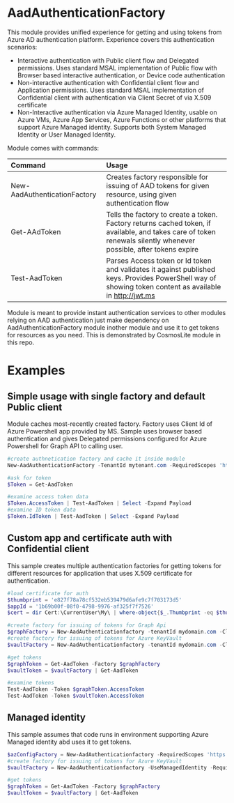 # AadAuthenticationFactory
This module provides unified experience for getting and using tokens from Azure AD authentication platform. Experience covers this authentication scenarios:
  - Interactive authentication with Public client flow and Delegated permissions. Uses standard MSAL implementation of Public flow with Browser based interactive authentication, or Device code authentication
  - Non-interactive authentication with Confidential client flow and Application permissions. Uses standard MSAL implementation of Confidential client with authentication via Client Secret of via X.509 certificate
  - Non-Interactive authentication via Azure Managed Identity, usable on Azure VMs, Azure App Services, Azure Functions or other platforms that support Azure Managed identity. Supports both System Managed Identity or User Managed Identity.

Module comes with commands:

|Command|Usage|
|:------|:----|
|New-AadAuthenticationFactory | Creates factory responsible for issuing of AAD tokens for given resource, using given authentication flow|
|Get-AAdToken|Tells the factory to create a token. Factory returns cached token, if available, and takes care of token renewals silently whenever possible, after tokens expire|
|Test-AadToken|Parses Access token or Id token and validates it against published keys. Provides PowerShell way of showing token content as available in http://jwt.ms|

Module is meant to provide instant authentication services to other modules relying on AAD authentication  just make dependency on AadAuthenticationFactory module inother module and use it to get tokens for resources as you need. This is demonstrated by CosmosLite module in this repo.

# Examples

## Simple usage with single factory and default Public client
Module caches most-recently created factory. Factory uses Client Id of Azure Powershell app provided by MS. Sample uses browser based authentication and gives Delegated permissions configured for Azure Powershell for Graph API to calling user.
```powershell
#create authnetication factory and cache it inside module
New-AadAuthenticationFactory -TenantId mytenant.com -RequiredScopes 'https://graph.microsoft.com/.default' -AuthMode Interactive | Out-Null

#ask for token
$Token = Get-AadToken

#examine access token data
$Token.AccessToken | Test-AadToken | Select -Expand Payload
#examine ID token data
$Token.IdToken | Test-AadToken | Select -Expand Payload
```

## Custom app and certificate auth with Confidential client
This sample creates multiple authentication factories for getting tokens for different resources for application that uses X.509 certificate for authentication.

```powershell
#load certificate for auth
$thumbprint = 'e827f78a78cf532eb539479d6afe9c7f703173d5'
$appId = '1b69b00f-08f0-4798-9976-af325f7f7526'
$cert = dir Cert:\CurrentUser\My\ | where-object{$_.Thumbprint -eq $thumbprint}

#create factory for issuing of tokens for Graph Api
$graphFactory = New-AadAuthenticationfactory -tenantId mydomain.com -ClientId $appId --X509Certificate $cert -RequiredScopes 'https://graph.microsoft.com/.default'
#create factory for issuing of tokens for Azure KeyVault
$vaultFactory = New-AadAuthenticationfactory -tenantId mydomain.com -ClientId $appId --X509Certificate $cert -RequiredScopes 'https://vault.azure.net/.default'

#get tokens
$graphToken = Get-AadToken -Factory $graphFactory
$vaultToken = $vaultFactory | Get-AadToken

#examine tokens
Test-AadToken -Token $graphToken.AccessToken
Test-AadToken -Token $vaultToken.AccessToken
```

## Managed identity
This sample assumes that code runs in environment supporting Azure Managed identity abd uses it to get tokens.
```powershell
$azConfigFactory = New-AadAuthenticationfactory -RequiredScopes 'https://azconfig.io/.default' -UseManagedIdentity
#create factory for issuing of tokens for Azure KeyVault
$vaultFactory = New-AadAuthenticationfactory -UseManagedIdentity -RequiredScopes 'https://vault.azure.net/.default'

#get tokens
$graphToken = Get-AadToken -Factory $graphFactory
$vaultToken = $vaultFactory | Get-AadToken

